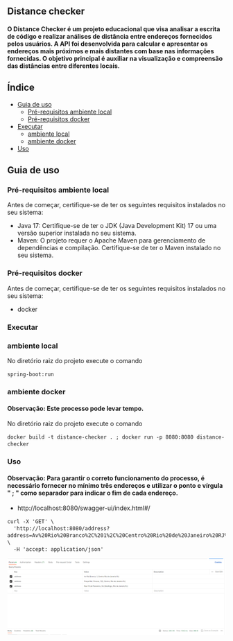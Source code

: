 ## Distance checker

#### O Distance Checker é um projeto educacional que visa analisar a escrita de código e realizar análises de distância entre endereços fornecidos pelos usuários. A API foi desenvolvida para calcular e apresentar os endereços mais próximos e mais distantes com base nas informações fornecidas. O objetivo principal é auxiliar na visualização e compreensão das distâncias entre diferentes locais.

## Índice

-   [Guia de uso](#guia-de-uso)
    -   [Pré-requisitos ambiente local](#pre-requisitos-local)
    -   [Pré-requisitos docker](#pre-requisitos-docker)
-   [Executar](#executar-api)
    -   [ambiente local](#ambiente-local)
    -   [ambiente docker](#ambiente-docker)
-   [Uso](#uso-api)

## <a name="guia-de-uso"></a>Guia de uso
### <a name="pre-requisitos-local"></a>Pré-requisitos ambiente local
Antes de começar, certifique-se de ter os seguintes requisitos instalados no seu sistema:

- Java 17: Certifique-se de ter o JDK (Java Development Kit) 17 ou uma versão superior instalada no seu sistema.
- Maven: O projeto requer o Apache Maven para gerenciamento de dependências e compilação. Certifique-se de ter o Maven instalado no seu sistema.

### <a name="pre-requisitos-docker"></a>Pré-requisitos docker
Antes de começar, certifique-se de ter os seguintes requisitos instalados no seu sistema:
- docker

### <a name="executar-api"></a>Executar
### <a name="ambiente-local"></a>ambiente local
No diretório raiz do projeto execute o comando
````
spring-boot:run  
````

### <a name="ambiente-docker"></a>ambiente docker
#### Observação: Este processo pode levar tempo.
No diretório raiz do projeto execute o comando
````
docker build -t distance-checker . ; docker run -p 8080:8080 distance-checker
````
### <a name="uso-api"></a>Uso
#### Observação: Para garantir o correto funcionamento do processo, é necessário fornecer no mínimo três endereços e utilizar o ponto e vírgula " ; " como separador para indicar o fim de cada endereço.
- http://localhost:8080/swagger-ui/index.html#/
````
curl -X 'GET' \
  'http://localhost:8080/address?address=Av%20Rio%20Branco%2C%201%2C%20Centro%20Rio%20de%20Janeiro%20RJ%3BPra%C3%A7a%20Mal.%20%C3%82ncora%2C%20122%2C%20Centro%2C%20Rio%20de%20Janeiro%20RJ%3BRua%2019%20de%20Fevereiro%2C%2034%2C%20Botafogo%2C%20Rio%20de%20Janeiro%20RJ%3B' \
  -H 'accept: application/json'
````
![img.png](img.png)

